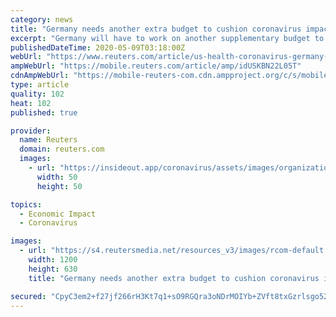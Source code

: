 ```yaml
---
category: news
title: "Germany needs another extra budget to cushion coronavirus impact: Merkel ally"
excerpt: "Germany will have to work on another supplementary budget to help the state's social security system cushion the effects of the coronavirus pandemic, Chancellor Angela Merkel's chief budget lawmaker said on Saturday."
publishedDateTime: 2020-05-09T03:18:00Z
webUrl: "https://www.reuters.com/article/us-health-coronavirus-germany-budget-idUSKBN22L05T"
ampWebUrl: "https://mobile.reuters.com/article/amp/idUSKBN22L05T"
cdnAmpWebUrl: "https://mobile-reuters-com.cdn.ampproject.org/c/s/mobile.reuters.com/article/amp/idUSKBN22L05T"
type: article
quality: 102
heat: 102
published: true

provider:
  name: Reuters
  domain: reuters.com
  images:
    - url: "https://insideout.app/coronavirus/assets/images/organizations/reuters.com-50x50.jpg"
      width: 50
      height: 50

topics:
  - Economic Impact
  - Coronavirus

images:
  - url: "https://s4.reutersmedia.net/resources_v3/images/rcom-default.png"
    width: 1200
    height: 630
    title: "Germany needs another extra budget to cushion coronavirus impact: Merkel ally"

secured: "CpyC3em2+f27jf266rH3Kt7q1+sO9RGQra3oNDrMOIYb+ZVft8txGzrlsgo52QTY6go59ElSRaewltjFEkIlN3kiEL2oslwzRC0KxMHnOmDKd82MJyPjainMClDKeSLZZcJN1TArAsdMnh1oezNS/zgS50eYb+wSxc93DowvR5HY8Axc97Bp5aoCo5jvXMx9t5Q8ZIB06CPJUXV7FKpiImS3DdLsG4cMvESNFH4ce6iO4TWDdoDPtcs494/w4Hz6D4M0yEH6s9zv7+/lmmPI6FSV1xPSfE6LyZ0UJQCuMGjGrbYHwqKwvyVtFtSLolpE;veDrSKmS0BS6rjvECBOj/A=="
---
```


